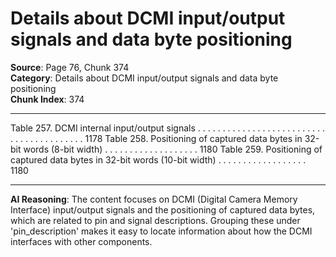 # Details about DCMI input/output signals and data byte positioning

**Source**: Page 76, Chunk 374  
**Category**: Details about DCMI input/output signals and data byte positioning  
**Chunk Index**: 374

---

Table 257. DCMI internal input/output signals . . . . . . . . . . . . . . . . . . . . . . . . . . . . . . . . . . . . . . . . . 1178
Table 258. Positioning of captured data bytes in 32-bit words (8-bit width) . . . . . . . . . . . . . . . . . . . 1180
Table 259. Positioning of captured data bytes in 32-bit words (10-bit width) . . . . . . . . . . . . . . . . . . 1180

---

**AI Reasoning**: The content focuses on DCMI (Digital Camera Memory Interface) input/output signals and the positioning of captured data bytes, which are related to pin and signal descriptions. Grouping these under 'pin_description' makes it easy to locate information about how the DCMI interfaces with other components.
